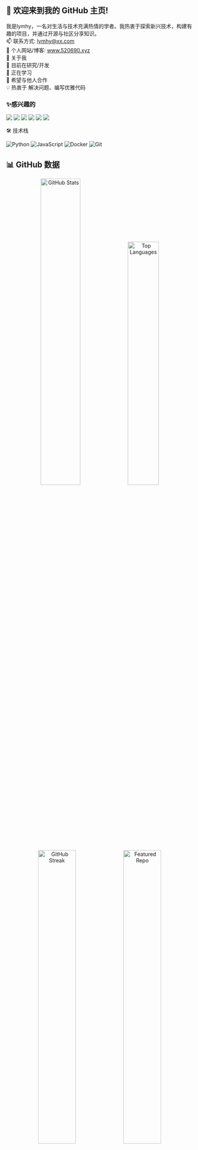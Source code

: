 ## 👋 欢迎来到我的 GitHub 主页!   
我是lymhy，一名对生活与技术充满热情的学者。我热衷于探索新兴技术，构建有趣的项目，并通过开源与社区分享知识。      
📫 联系方式: lymhy@xx.com    
🔗 个人网站/博客: www.520690.xyz        
🚀 关于我      
🔭 目前在研究/开发     
🌱 正在学习      
👯 希望与他人合作     
💡 热衷于 解决问题、编写优雅代码  
### ✨感兴趣的
 ![](https://img.shields.io/badge/AIGC-FFFFFF?style=for-the-badge)
 ![](https://img.shields.io/badge/移动端开发-FFFFFF?style=for-the-badge)
 ![](https://img.shields.io/badge/应用出海-FFFFFF?style=for-the-badge)
 ![](https://img.shields.io/badge/跨境电商-FFFFFF?style=for-the-badge)
 ![](https://img.shields.io/badge/创业-FFFFFF?style=for-the-badge)
 ![](https://img.shields.io/badge/自媒体-FFFFFF?style=for-the-badge)


🛠️ 技术栈      

<p align="left">
    <img src="https://img.shields.io/badge/-Python-3776AB?logo=python&logoColor=white" alt="Python">
    <img src="https://img.shields.io/badge/-JavaScript-F7DF1E?logo=javascript&logoColor=black" alt="JavaScript">
    <img src="https://img.shields.io/badge/-Docker-2496ED?logo=docker&logoColor=white" alt="Docker">
    <img src="https://img.shields.io/badge/-Git-F05032?logo=git&logoColor=white" alt="Git">
</p>



 
## 📊 GitHub 数据

<p align="center">
  <img src="https://github-readme-stats.vercel.app/api?username=lymhy&show_icons=true&theme=dracula&count_private=true&hide_border=true" alt="GitHub Stats" width="46%">
  <img src="https://github-readme-stats.vercel.app/api/top-langs/?username=lymhy&layout=compact&theme=dracula&hide_border=true&langs_count=6" alt="Top Languages" width="41%">
</p>

<p align="center">
  <img src="https://github-readme-streak-stats.herokuapp.com/?user=lymhy&theme=dracula&hide_border=true" alt="GitHub Streak" width="45%">
  <img src="https://github-readme-stats.vercel.app/api/pin/?username=lymhy&repo=lymhy.github.io&theme=dracula&hide_border=true" alt="Featured Repo" width="45%">
</p>


🤝 联系与合作    
    欢迎联系我，聊聊技术、项目或任何有趣的想法！😄  
✨ 感谢访问我的主页！ 如果你喜欢我的工作，欢迎给我的项目点个 ⭐！    



